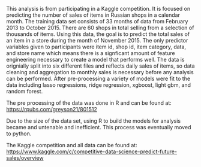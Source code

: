This analysis is from participating in a Kaggle competition.  It is focused on predicting the number of sales of items in Russian shops in a calendar month.  The training data set consists of 33 months of data from February 2013 to October 2015.  There are 60 shops in total selling from a selection of thousands of items.  Using this data, the goal is to predict the total sales of an item in a store during the month of November 2015.  The only predictor variables given to participants were item id, shop id, item category, data, and store name which means there is a signficant amount of feature engineering necessary to create a model that performs well.  The data is orignially split into six different files and reflects daily sales of items, so data cleaning and aggregation to monthly sales is necessary before any analysis can be performed.  After pre-processing a variety of models were fit to the data including lasso regressions, ridge regression, xgboost, light gbm, and random forest.

The pre processing of the data was done in R and can be found at:  https://rpubs.com/greyson21/801512

Due to the size of the data set, using R to build the models for analysis became and untenable and inefficient.  This process was eventually moved to python.

The Kaggle competition and all data can be found at: https://www.kaggle.com/c/competitive-data-science-predict-future-sales/overview
